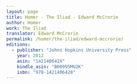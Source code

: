 ```yaml
---
layout: page
title: Homer - The Iliad - Edward McCrorie
author: Homer
work: The Iliad
translator: Edward McCrorie
permalink: /homer/the-iliad/edward-mccrorie/
editions:
  - publisher: "Johns Hopkins University Press"
    year: 2012
    asin: "142140642X"
    kindle_asin: "B0099SMU2K"
    isbn: "978-1421406428"
---
```

